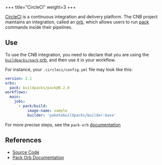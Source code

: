 +++
title="CircleCI"
weight=3
+++

[CircleCI][circleci] is a continuous integration and delivery platform. The CNB project maintains an integration, called an [orb](https://circleci.com/orbs/), 
which allows users to run [pack][pack] commands inside their pipelines.

<!--more-->

## Use
To use the CNB integration, you need to declare that you are using the [`buildpacks/pack` orb](https://circleci.com/developer/orbs/orb/buildpacks/pack), and then use
it in your workflow.

For instance, your `.circleci/config.yml` file may look like this:
```yaml
version: 2.1
orbs:
  pack: buildpacks/pack@0.2.0
workflows:
  main:
    jobs:
      - pack/build:
          image-name: sample
          builder: 'paketobuildpacks/builder:base'
```

For more precise steps, see the `pack-orb` [documentation][pack-orb-docs]

## References

- [Source Code][pack-orb-source]
- [Pack Orb Documentation][pack-orb-docs]

[pack]: /docs/install-pack
[circleci]: https://circleci.com/
[pack-orb-source]: https://github.com/buildpacks/pack-orb
[pack-orb-docs]: https://circleci.com/developer/orbs/orb/buildpacks/pack
